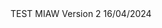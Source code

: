 <html>
  TEST MIAW Version 2 16/04/2024
  <body>

<script type='text/javascript'>
	function initEmbeddedMessaging() {
		try {
			embeddedservice_bootstrap.settings.language = 'en_US'; // For example, enter 'en' or 'en-US'

			embeddedservice_bootstrap.init(
				'00DJW000000q7pX',
				'MIAW_Chatbot_TestWebsite',
				'https://bordgaisenergyeandu--test.sandbox.my.site.com/ESWMIAWChatbotTestWebsi1712936040058',
				{
					scrt2URL: 'https://bordgaisenergyeandu--test.sandbox.my.salesforce-scrt.com'
				}
			);
		} catch (err) {
			console.error('Error loading Embedded Messaging: ', err);
		}
	};
</script>
<script type='text/javascript' src='https://bordgaisenergyeandu--test.sandbox.my.site.com/ESWMIAWChatbotTestWebsi1712936040058/assets/js/bootstrap.min.js' onload='initEmbeddedMessaging()'></script>

 </body>
  
</html>
